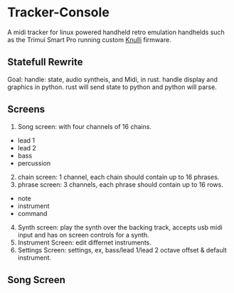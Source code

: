 # Tracker-Console

A midi tracker for linux powered handheld retro emulation handhelds such as the Trimui Smart Pro running custom [Knulli](https://knulli.org/) firmware.

## Statefull Rewrite

Goal: handle: state, audio syntheis, and Midi, in rust. handle display and graphics in python. rust will send state to python and python will parse.

## Screens

1. Song screen: with four channels of 16 chains.
  - lead 1
  - lead 2
  - bass
  - percussion
2. chain screen: 1 channel, each chain should contain up to 16 phrases.
3. phrase screen: 3 channels, each phrase should contain up to 16 rows.
  - note
  - instrument
  - command
4. Synth screen: play the synth over the backing track, accepts usb midi input and has on screen controls for a synth.
5. Instrument Screen: edit differnet instruments.
6. Settings Screen: settings, ex, bass/lead 1/lead 2 octave offset & default instrument.

## Song Screen


